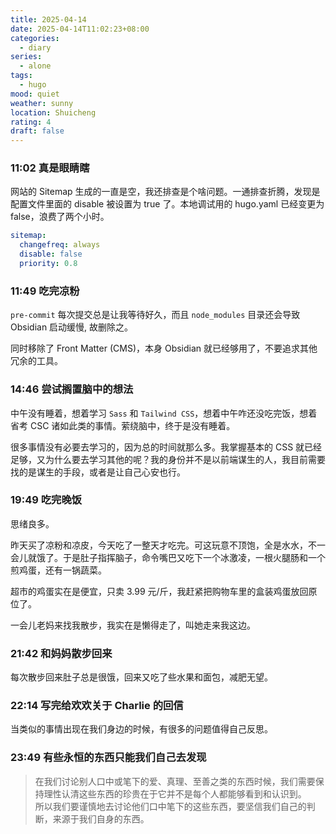 ```yaml
---
title: 2025-04-14
date: 2025-04-14T11:02:23+08:00
categories:
  - diary
series:
  - alone
tags:
  - hugo
mood: quiet
weather: sunny
location: Shuicheng
rating: 4
draft: false
---
```


### 11:02 真是眼睛瞎

网站的 Sitemap 生成的一直是空，我还排查是个啥问题。一通排查折腾，发现是配置文件里面的 disable 被设置为 true 了。本地调试用的 hugo.yaml 已经变更为 false，浪费了两个小时。

```yaml
sitemap:
  changefreq: always
  disable: false
  priority: 0.8
```

### 11:49 吃完凉粉

`pre-commit` 每次提交总是让我等待好久，而且 `node_modules` 目录还会导致 Obsidian 启动缓慢, 故删除之。

同时移除了 Front Matter (CMS)，本身 Obsidian 就已经够用了，不要追求其他冗余的工具。
### 14:46 尝试搁置脑中的想法

中午没有睡着，想着学习 `Sass` 和 `Tailwind CSS`，想着中午咋还没吃完饭，想着省考 CSC 诸如此类的事情。萦绕脑中，终于是没有睡着。

很多事情没有必要去学习的，因为总的时间就那么多。我掌握基本的 CSS 就已经足够，又为什么要去学习其他的呢？我的身份并不是以前端谋生的人，我目前需要找的是谋生的手段，或者是让自己心安也行。

### 19:49 吃完晚饭

思绪良多。

昨天买了凉粉和凉皮，今天吃了一整天才吃完。可这玩意不顶饱，全是水水，不一会儿就饿了。于是肚子指挥脑子，命令嘴巴又吃下一个冰激凌，一根火腿肠和一个煎鸡蛋，还有一锅蔬菜。

超市的鸡蛋实在是便宜，只卖 3.99 元/斤，我赶紧把购物车里的盒装鸡蛋放回原位了。

一会儿老妈来找我散步，我实在是懒得走了，叫她走来我这边。


### 21:42 和妈妈散步回来

每次散步回来肚子总是很饿，回来又吃了些水果和面包，减肥无望。

### 22:14 写完给欢欢关于 Charlie 的回信

当类似的事情出现在我们身边的时候，有很多的问题值得自己反思。

### 23:49 有些永恒的东西只能我们自己去发现

> 在我们讨论别人口中或笔下的爱、真理、至善之类的东西时候，我们需要保持理性认清这些东西的珍贵在于它并不是每个人都能够看到和认识到。  
> 所以我们要谨慎地去讨论他们口中笔下的这些东西，要坚信我们自己的判断，来源于我们自身的东西。
